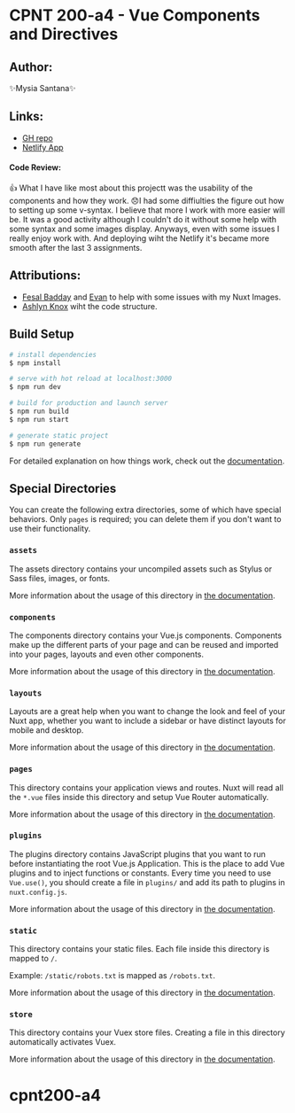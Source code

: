 # CPNT 200-a4 - Vue Components and Directives
## Author: 
:sparkles:Mysia Santana:sparkles:

## Links:
* [GH repo](https://github.com/Mysia14/cpnt200-a4)
* [Netlify App](https://thirsty-leakey-aa78a4.netlify.app) 

 #### Code Review:

 :thumbsup: What I have like most about this projectt was the usability of the components and how they work.
 :disappointed:I had some diffiulties the figure out how to setting up some v-syntax. I believe that more I work with more easier will be. 
 It was a good activity although I couldn't do it without some help with some syntax and some images display. Anyways, even with some issues I really enjoy work with. And deploying wiht the Netlify it's became more smooth after the last 3 assignments.


## Attributions:
* [Fesal Badday](https://github.com/FesalBadday/) and [Evan](https://github.com/Rankorrdagod) to help with some issues with my Nuxt Images.
* [Ashlyn Knox](https://github.com/lilyx13) wiht the code structure.


## Build Setup

```bash
# install dependencies
$ npm install

# serve with hot reload at localhost:3000
$ npm run dev

# build for production and launch server
$ npm run build
$ npm run start

# generate static project
$ npm run generate
```

For detailed explanation on how things work, check out the [documentation](https://nuxtjs.org).

## Special Directories

You can create the following extra directories, some of which have special behaviors. Only `pages` is required; you can delete them if you don't want to use their functionality.

### `assets`

The assets directory contains your uncompiled assets such as Stylus or Sass files, images, or fonts.

More information about the usage of this directory in [the documentation](https://nuxtjs.org/docs/2.x/directory-structure/assets).

### `components`

The components directory contains your Vue.js components. Components make up the different parts of your page and can be reused and imported into your pages, layouts and even other components.

More information about the usage of this directory in [the documentation](https://nuxtjs.org/docs/2.x/directory-structure/components).

### `layouts`

Layouts are a great help when you want to change the look and feel of your Nuxt app, whether you want to include a sidebar or have distinct layouts for mobile and desktop.

More information about the usage of this directory in [the documentation](https://nuxtjs.org/docs/2.x/directory-structure/layouts).


### `pages`

This directory contains your application views and routes. Nuxt will read all the `*.vue` files inside this directory and setup Vue Router automatically.

More information about the usage of this directory in [the documentation](https://nuxtjs.org/docs/2.x/get-started/routing).

### `plugins`

The plugins directory contains JavaScript plugins that you want to run before instantiating the root Vue.js Application. This is the place to add Vue plugins and to inject functions or constants. Every time you need to use `Vue.use()`, you should create a file in `plugins/` and add its path to plugins in `nuxt.config.js`.

More information about the usage of this directory in [the documentation](https://nuxtjs.org/docs/2.x/directory-structure/plugins).

### `static`

This directory contains your static files. Each file inside this directory is mapped to `/`.

Example: `/static/robots.txt` is mapped as `/robots.txt`.

More information about the usage of this directory in [the documentation](https://nuxtjs.org/docs/2.x/directory-structure/static).

### `store`

This directory contains your Vuex store files. Creating a file in this directory automatically activates Vuex.

More information about the usage of this directory in [the documentation](https://nuxtjs.org/docs/2.x/directory-structure/store).
# cpnt200-a4
